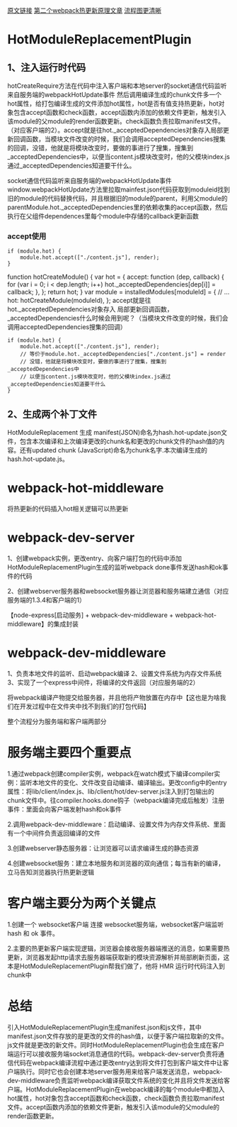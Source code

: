 [原文链接](https://juejin.im/post/5df36ffd518825124d6c1765#heading-58)
[第二个webpack热更新原理文章](https://juejin.cn/post/7148075486403362846)
[流程图更清晰](https://p1-jj.byteimg.com/tos-cn-i-t2oaga2asx/gold-user-assets/2019/12/13/16eff1c393a42bd0~tplv-t2oaga2asx-image.image)
# HotModuleReplacementPlugin

## 1、注入运行时代码
hotCreateRequire方法在代码中注入客户端和本地server的socket通信代码监听来自服务端的webpackHotUpdate事件
然后调用编译生成的chunk文件多一个hot属性，给打包编译生成的文件添加hot属性，hot是否有值支持热更新，hot对象包含accept函数和check函数，accept函数内添加的依赖文件更新，触发引入该module的父module的render函数更新。check函数负责拉取manifest文件。（对应客户端的2）。accept就是往hot._acceptedDependencies对象存入局部更新回调函数，当模块文件改变的时候，我们会调用acceptedDependencies搜集的回调，没错，他就是将模块改变时，要做的事进行了搜集，搜集到_acceptedDependencies中，以便当content.js模块改变时，他的父模块index.js通过_acceptedDependencies知道要干什么。

socket通信代码监听来自服务端的webpackHotUpdate事件window.webpackHotUpdate方法里拉取mainfest.json代码获取到moduleid找到旧的module的代码替换代码，并且根据旧的module的parent，利用父module的parentModule.hot._acceptedDependencies里的依赖收集的accept函数，然后执行在父组件dependences里每个module中存储的callback更新函数
### accept使用
```
if (module.hot) {
    module.hot.accept(["./content.js"], render);
}
```
function hotCreateModule() {
    var hot = {
        accept: function (dep, callback) {
            for (var i = 0; i < dep.length; i++)
                hot._acceptedDependencies[dep[i]] = callback;
        },
    };
    return hot;
} 
var module = installedModules[moduleId] = {
    // ...
    hot: hotCreateModule(moduleId),
};
accept就是往hot._acceptedDependencies对象存入 局部更新回调函数，_acceptedDependencies什么时候会用到呢？（当模块文件改变的时候，我们会调用acceptedDependencies搜集的回调）

```
if (module.hot) {
    module.hot.accept(["./content.js"], render);
    // 等价于module.hot._acceptedDependencies["./content.js"] = render
    // 没错，他就是将模块改变时，要做的事进行了搜集，搜集到_acceptedDependencies中
    // 以便当content.js模块改变时，他的父模块index.js通过_acceptedDependencies知道要干什么
}
```
## 2、生成两个补丁文件
HotModuleReplacement 生成 manifest(JSON)命名为hash.hot-update.json文件，包含本次编译和上次编译更改的chunk名和更改的chunk文件的hash值的内容。还有updated chunk (JavaScript)命名为chunk名字.本次编译生成的hash.hot-update.js。

# webpack-hot-middleware
将热更新的代码插入hot相关逻辑可以热更新

# webpack-dev-server

1、创建webpack实例，更改entry、向客户端打包的代码中添加HotModuleReplacementPlugin生成的监听webpack done事件发送hash和ok事件的代码

2、创建webserver服务器和websocket服务器让浏览器和服务端建立通信（对应服务端的1.3.4和客户端的1）

【node-express[启动服务] + webpack-dev-middleware + webpack-hot-middleware】的集成封装

# webpack-dev-middleware
1、负责本地文件的监听、启动webpack编译
2、设置文件系统为内存文件系统
3、实现了一个express中间件，将编译的文件返回（对应服务端的2）

将webpack编译产物提交给服务器，并且他将产物放置在内存中【这也是为啥我们在开发过程中在文件夹中找不到我们的打包代码】

整个流程分为服务端和客户端两部分

# 服务端主要四个重要点

1.通过webpack创建compiler实例，webpack在watch模式下编译compiler实例：监听本地文件的变化、文件改变自动编译、编译输出。更改config中的entry属性：将lib/client/index.js、lib/client/hot/dev-server.js注入到打包输出的chunk文件中。往compiler.hooks.done钩子（webpack编译完成后触发）注册事件：里面会向客户端发射hash和ok事件

2.调用webpack-dev-middleware：启动编译、设置文件为内存文件系统、里面有一个中间件负责返回编译的文件

3.创建webserver静态服务器：让浏览器可以请求编译生成的静态资源

4.创建websocket服务：建立本地服务和浏览器的双向通信；每当有新的编译，立马告知浏览器执行热更新逻辑


# 客户端主要分为两个关键点

1.创建一个 websocket客户端 连接 websocket服务端，websocket客户端监听 hash 和 ok 事件。

2.主要的热更新客户端实现逻辑，浏览器会接收服务器端推送的消息，如果需要热更新，浏览器发起http请求去服务器端获取新的模块资源解析并局部刷新页面，这本是HotModuleReplacementPlugin帮我们做了，他将 HMR 运行时代码注入到chunk中

# 总结

引入HotModuleReplacementPlugin生成manifest.json和js文件，其中manifest.json文件存放的是更改的文件的hash值，以便于客户端拉取新的文件。js文件就是更改的新文件。同时HotModuleReplacementPlugin也会生成在客户端运行可以接收服务端socket消息通信的代码。webpack-dev-server负责将通信代码在webpack编译流程中通过更改entry达到将文件打包到客户端文件中让客户端执行。同时它也会创建本地server服务用来给客户端发送消息，webpack-dev-middleware负责监听webpack编译获取文件系统的变化并且将文件发送给客户端。HotModuleReplacementPlugin在webpack编译的每个module中都加入hot属性，hot对象包含accept函数和check函数，check函数负责拉取manifest文件。accept函数内添加的依赖文件更新，触发引入该module的父module的render函数更新。

